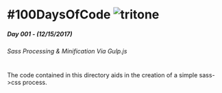 # #100DaysOfCode  ![tritone](http://tritoneweb.com/public/tritone.png "tritone")


##### Day 001 -  (12/15/2017)
###### Sass Processing & Minification Via Gulp.js

#
#

The code contained in this directory aids in the creation of a simple sass->css process.
